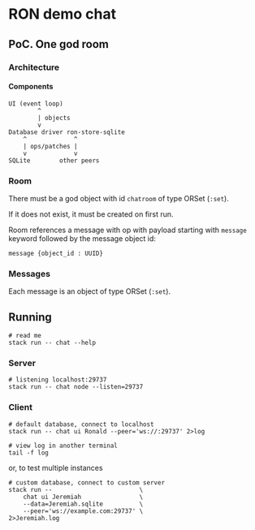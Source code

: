 # RON demo chat

## PoC. One god room

### Architecture

#### Components

    UI (event loop)
            ^
            | objects
            v
    Database driver ron-store-sqlite
        ^             ^
        | ops/patches |
        v             v
    SQLite        other peers

### Room

There must be a god object with id `chatroom` of type ORSet (`:set`).

If it does not exist, it must be created on first run.

Room references a message with op with payload starting with `message` keyword
followed by the message object id:

    message {object_id : UUID}

### Messages

Each message is an object of type ORSet (`:set`).

## Running

    # read me
    stack run -- chat --help

### Server

    # listening localhost:29737
    stack run -- chat node --listen=29737

### Client

    # default database, connect to localhost
    stack run -- chat ui Ronald --peer='ws://:29737' 2>log

    # view log in another terminal
    tail -f log

or, to test multiple instances

    # custom database, connect to custom server
    stack run --                        \
        chat ui Jeremiah                \
        --data=Jeremiah.sqlite          \
        --peer='ws://example.com:29737' \
    2>Jeremiah.log
